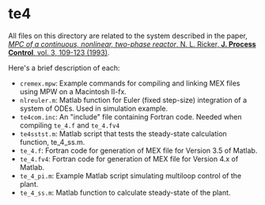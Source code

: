 te4
===

All files on this directory are related to the system described in the paper, [*MPC of a continuous, nonlinear, two-phase reactor*, N. L. Ricker, **J. Process Control**, vol. 3, 109-123 (1993)](https://doi.org/10.1016/0959-1524(93)80006-W).

Here's a brief description of each:

- `cremex.mpw`: Example commands for compiling and linking MEX files using MPW on a Macintosh II-fx.
- `nlreuler.m`: Matlab function for Euler (fixed step-size) integration of a system of ODEs.  Used in simulation example.
- `te4com.inc`: An "include" file containing Fortran code. Needed when compiling `te_4.f` and `te_4.fv4`
- `te4sstst.m`: Matlab script that tests the steady-state calculation function, te_4_ss.m.
- `te_4.f`: Fortran code for generation of MEX file for Version 3.5 of Matlab.
- `te_4.fv4`: Fortran code for generation of MEX file for Version 4.x of Matlab.
- `te_4_pi.m`: Example Matlab script simulating multiloop control of the plant.
- `te_4_ss.m`: Matlab function to calculate steady-state of the plant.
 
